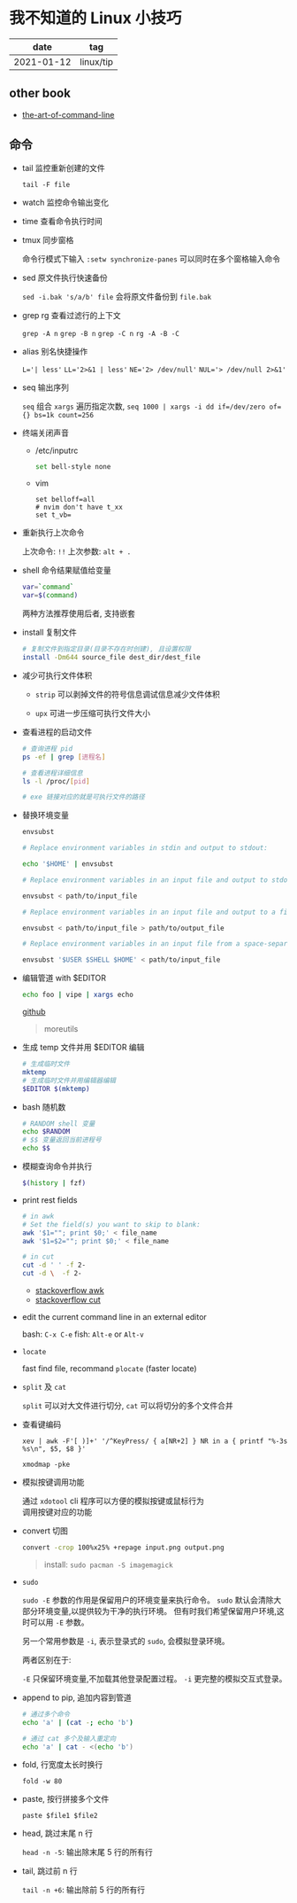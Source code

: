 # 我不知道的 Linux 小技巧

| date       | tag       |
| ---------- | --------- |
| 2021-01-12 | linux/tip |

## other book

- [the-art-of-command-line](https://github.com/jlevy/the-art-of-command-line)

## 命令

- tail 监控重新创建的文件

  `tail -F file`

- watch 监控命令输出变化

- time 查看命令执行时间

- tmux 同步窗格

  命令行模式下输入 `:setw synchronize-panes` 可以同时在多个窗格输入命令

- sed 原文件执行快速备份

  `sed -i.bak 's/a/b' file` 会将原文件备份到 `file.bak`

- grep rg 查看过滤行的上下文

  `grep -A n` `grep -B n` `grep -C n` `rg -A -B -C`

- alias 别名快捷操作

  `L='| less'` `LL='2>&1 | less'` `NE='2> /dev/null'` `NUL='> /dev/null 2>&1'`

- seq 输出序列

  `seq` 组合 `xargs` 遍历指定次数, `seq 1000 | xargs -i dd if=/dev/zero of={} bs=1k count=256`

- 终端关闭声音

  - /etc/inputrc

    ```sh
    set bell-style none
    ```

  - vim

    ```vim
    set belloff=all
    # nvim don't have t_xx
    set t_vb=
    ```

- 重新执行上次命令

  上次命令: `!!`
  上次参数: `alt + .`

- shell 命令结果赋值给变量

  ```sh
  var=`command`
  var=$(command)
  ```

  两种方法推荐使用后者, 支持嵌套

- install 复制文件

  ```sh
  # 复制文件到指定目录(目录不存在时创建), 且设置权限
  install -Dm644 source_file dest_dir/dest_file
  ```

- 减少可执行文件体积

  - `strip` 可以剥掉文件的符号信息调试信息减少文件体积

  - `upx` 可进一步压缩可执行文件大小

- 查看进程的启动文件

  ```sh
  # 查询进程 pid
  ps -ef | grep [进程名]

  # 查看进程详细信息
  ls -l /proc/[pid]

  # exe 链接对应的就是可执行文件的路径
  ```

- 替换环境变量

  ```sh
  envsubst

  # Replace environment variables in stdin and output to stdout:

  echo '$HOME' | envsubst

  # Replace environment variables in an input file and output to stdout:

  envsubst < path/to/input_file

  # Replace environment variables in an input file and output to a file:

  envsubst < path/to/input_file > path/to/output_file

  # Replace environment variables in an input file from a space-separated list:

  envsubst '$USER $SHELL $HOME' < path/to/input_file

  ```

- 编辑管道 with $EDITOR

  ```sh
  echo foo | vipe | xargs echo
  ```

  [github](https://github.com/juliangruber/vipe)

  > moreutils

- 生成 temp 文件并用 $EDITOR 编辑

  ```sh
  # 生成临时文件
  mktemp
  # 生成临时文件并用编辑器编辑
  $EDITOR $(mktemp)
  ```

- bash 随机数

  ```sh
  # RANDOM shell 变量
  echo $RANDOM
  # $$ 变量返回当前进程号
  echo $$
  ```

- 模糊查询命令并执行

  ```sh
  $(history | fzf)
  ```

- print rest fields

  ```sh
  # in awk
  # Set the field(s) you want to skip to blank:
  awk '$1=""; print $0;' < file_name
  awk '$1=$2=""; print $0;' < file_name

  # in cut
  cut -d ' ' -f 2-
  cut -d \  -f 2-
  ```

  - [stackoverflow awk](https://stackoverflow.com/questions/18457486/print-rest-of-the-fields-in-awk)
  - [stackoverflow cut](https://stackoverflow.com/questions/2961635/using-awk-to-print-all-columns-from-the-nth-to-the-last/2961994#2961994)

- edit the current command line in an external editor

  bash: `C-x C-e`
  fish: `Alt-e` or `Alt-v`

- `locate`

  fast find file, recommand `plocate` (faster locate)

- `split` 及 `cat`

  `split` 可以对大文件进行切分, `cat` 可以将切分的多个文件合并

- 查看键编码

  `xev | awk -F'[ )]+' '/^KeyPress/ { a[NR+2] } NR in a { printf "%-3s %s\n", $5, $8 }'`

  `xmodmap -pke`

- 模拟按键调用功能

  通过 `xdotool` cli 程序可以方便的模拟按键或鼠标行为  
  调用按键对应的功能

- convert 切图

  ```sh
  convert -crop 100%x25% +repage input.png output.png
  ```

  > install: `sudo pacman -S imagemagick`

- `sudo`

  `sudo -E` 参数的作用是保留用户的环境变量来执行命令。
  `sudo` 默认会清除大部分环境变量,以提供较为干净的执行环境。
  但有时我们希望保留用户环境,这时可以用 `-E` 参数。

  另一个常用参数是 `-i`, 表示登录式的 `sudo`, 会模拟登录环境。

  两者区别在于:

  `-E` 只保留环境变量,不加载其他登录配置过程。
  `-i` 更完整的模拟交互式登录。

- append to pip, 追加内容到管道

  ```sh
  # 通过多个命令
  echo 'a' | (cat -; echo 'b')

  # 通过 cat 多个及输入重定向
  echo 'a' | cat - <(echo 'b')
  ```

- fold, 行宽度太长时换行

  `fold -w 80`

- paste, 按行拼接多个文件

  `paste $file1 $file2`

- head, 跳过末尾 n 行

  `head -n -5`: 输出除末尾 5 行的所有行

- tail, 跳过前 n 行

  `tail -n +6`: 输出除前 5 行的所有行


